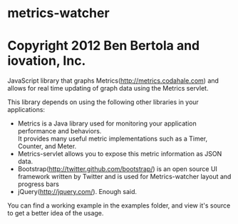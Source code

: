 metrics-watcher
===============
Copyright 2012 Ben Bertola and iovation, Inc.
===========

JavaScript library that graphs Metrics(http://metrics.codahale.com) and allows for 
real time updating of graph data using the Metrics servlet.

This library depends on using the following other libraries in your applications:
- Metrics is a Java library used for monitoring your application performance and behaviors.  
	It provides many useful metric implementations such as a Timer, Counter, and Meter.
- Metrics-servlet allows you to expose this metric information as JSON data.
- Bootstrap(http://twitter.github.com/bootstrap/) is an open source UI framework written by Twitter and is used for Metrics-watcher layout and progress bars
- jQuery(http://jquery.com/).  Enough said.

You can find a working example in the examples folder, and view it's source to get a better idea of the usage.
